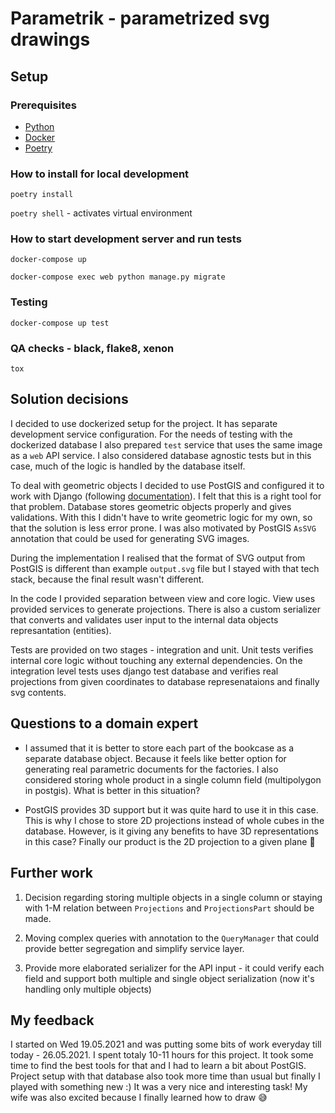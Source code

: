 # Parametrik - parametrized svg drawings

## Setup 

### Prerequisites
- [Python](https://www.python.org)
- [Docker](https://www.docker.com/)
- [Poetry](https://python-poetry.org)

### How to install for local development

`poetry install`

`poetry shell` - activates virtual environment

### How to start development server and run tests

`docker-compose up`

`docker-compose exec web python manage.py migrate`

### Testing

`docker-compose up test`

### QA checks - black, flake8, xenon

`tox`

## Solution decisions

I decided to use dockerized setup for the project. It has separate development service configuration.
For the needs of testing with the dockerized database I also prepared `test` service that uses
the same image as a `web` API service. I also considered database agnostic tests but in this case, 
much of the logic is handled by the database itself.

To deal with geometric objects I decided to use PostGIS and configured it to work with Django 
(following [documentation](https://docs.djangoproject.com/en/3.2/ref/contrib/gis/)). I felt that
this is a right tool for that problem. Database stores geometric objects properly and gives
validations. With this I didn't have to write geometric logic for my own, so that the solution is
less error prone. I was also motivated by PostGIS `AsSVG` annotation that could be used for 
generating SVG images.

During the implementation I realised that the format of SVG output from PostGIS is different 
than example `output.svg` file but I stayed with that tech stack, because the final result wasn't
different.

In the code I provided separation between view and core logic. View uses provided services to 
generate projections. There is also a custom serializer that converts and validates user input to the internal
data objects represantation (entities). 

Tests are provided on two stages - integration and unit. Unit tests verifies internal core logic
without touching any external dependencies. On the integration level tests uses django test database
and verifies real projections from given coordinates to database represenataions and finally
svg contents.


## Questions to a domain expert

- I assumed that it is better to store each part of the bookcase as a separate database object.
Because it feels like better option for generating real parametric documents for the factories.
  I also considered storing whole product in a single column field (multipolygon in postgis). 
  What is better in this situation?
  
- PostGIS provides 3D support but it was quite hard to use it in this case. This is why I chose
to store 2D projections instead of whole cubes in the database. However, is it giving any
  benefits to have 3D representations in this case? Finally our product is the 2D projection
  to a given plane 🤔
  
## Further work

1. Decision regarding storing multiple objects in a single column or staying with 1-M relation
between `Projections` and `ProjectionsPart` should be made.

1. Moving complex queries with annotation to the `QueryManager` that could provide better
segregation and simplify service layer.
   
1. Provide more elaborated serializer for the API input - it could verify each field and support both
multiple and single object serialization (now it's handling only multiple objects)
   
## My feedback

I started on Wed 19.05.2021 and was putting some bits of work everyday till today - 26.05.2021.
I spent totaly 10-11 hours for this project. It took some time to find the best tools for that
and I had to learn a bit about PostGIS. Project setup with that database also took more time than
usual but finally I played with something new :) It was a very nice and interesting task!
My wife was also excited because I finally learned how to draw 😅
